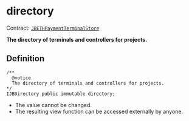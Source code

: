 # directory

Contract: [`JBETHPaymentTerminalStore`](../)​‌

**The directory of terminals and controllers for projects.**

## Definition

```solidity
/** 
  @notice
  The directory of terminals and controllers for projects.
*/
IJBDirectory public immutable directory;
```

* The value cannot be changed.
* The resulting view function can be accessed externally by anyone.
